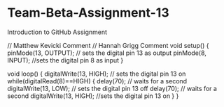 # Team-Beta-Assignment-13
Introduction to GitHub Assignment

// Matthew Kevicki Comment
// Hannah Grigg Comment
void setup() {
  pinMode(13, OUTPUT);    // sets the digital pin 13 as output
  pinMode(8, INPUT);      //sets the digital pin 8 as input
}

void loop() {
  digitalWrite(13, HIGH); // sets the digital pin 13 on
  while(digitalRead(8)==HIGH)
  {
    delay(70);            // waits for a second
    digitalWrite(13, LOW);  // sets the digital pin 13 off
    delay(70);            // waits for a second
    digitalWrite(13, HIGH); //sets the digital pin 13 on
  }
}

